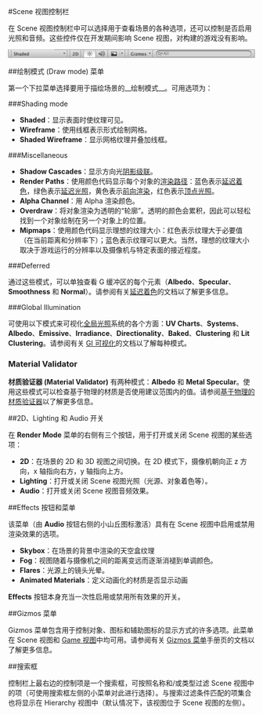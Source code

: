#Scene 视图控制栏

在 Scene 视图控制栏中可以选择用于查看场景的各种选项，还可以控制是否启用光照和音频。这些控件仅在开发期间影响 Scene 视图，对构建的游戏没有影响。

![](../uploads/Main/SceneViewControlBar.png) 

##绘制模式 (Draw mode) 菜单

第一个下拉菜单选择要用于描绘场景的__绘制模式__。可用选项为：

###Shading mode
* __Shaded__：显示表面时使纹理可见。
* __Wireframe__：使用线框表示形式绘制网格。
* __Shaded Wireframe__：显示网格纹理并叠加线框。


###Miscellaneous
* __Shadow Cascades__：显示方向光[阴影级联](DirLightShadows.html)。
* __Render Paths__：使用颜色代码显示每个对象的[渲染路径](RenderingPaths.html)：蓝色表示[延迟着色](RenderTech-DeferredShading.html)，绿色表示[延迟光照](RenderTech-DeferredLighting.html)，黄色表示[前向渲染](RenderTech-ForwardRendering.html)，红色表示[顶点光照](RenderTech-VertexLit.html)。
* __Alpha Channel__：用 Alpha 渲染颜色。
* __Overdraw__：将对象渲染为透明的“轮廓”。透明的颜色会累积，因此可以轻松找到一个对象绘制在另一个对象上的位置。
* __Mipmaps__：使用颜色代码显示理想的纹理大小：红色表示纹理大于必要值（在当前距离和分辨率下）；蓝色表示纹理可以更大。当然，理想的纹理大小取决于游戏运行的分辨率以及摄像机与特定表面的接近程度。


###Deferred

通过这些模式，可以单独查看 G 缓冲区的每个元素（__Albedo__、__Specular__、__Smoothness__ 和 __Normal__）。请参阅有关[延迟着色](RenderTech-DeferredShading.html)的文档以了解更多信息。

###Global Illumination

可使用以下模式来可视化[全局光照](GlobalIllumination.html)系统的各个方面：__UV Charts__、__Systems__、__Albedo__、__Emissive__、__Irradiance__、__Directionality__、__Baked__、__Clustering__ 和 __Lit Clustering__。请参阅有关 [GI 可视化](GIVis.html)的文档以了解每种模式。

### Material Validator

__材质验证器 (Material Validator)__ 有两种模式：__Albedo__ 和 __Metal Specular__。使用这些模式可以检查基于物理的材质是否使用建议范围内的值。请参阅[基于物理的材质验证器](MaterialValidator.html)以了解更多信息。

##2D、Lighting 和 Audio 开关

在 __Render Mode__ 菜单的右侧有三个按钮，用于打开或关闭 Scene 视图的某些选项：

* __2D__：在场景的 2D 和 3D 视图之间切换。在 2D 模式下，摄像机朝向正 z 方向，x 轴指向右方，y 轴指向上方。
* __Lighting__：打开或关闭 Scene 视图光照（光源、对象着色等）。
* __Audio__：打开或关闭 Scene 视图音频效果。

##Effects 按钮和菜单

该菜单（由 __Audio__ 按钮右侧的小山丘图标激活）具有在 Scene 视图中启用或禁用渲染效果的选项。

* __Skybox__：在场景的背景中渲染的天空盒纹理
* __Fog__：视图随着与摄像机之间的距离变远而逐渐消褪到单调颜色。
* __Flares__：光源上的镜头光晕。
* __Animated Materials__：定义动画化的材质是否显示动画

__Effects__ 按钮本身充当一次性启用或禁用所有效果的开关。

##Gizmos 菜单

Gizmos 菜单包含用于控制对象、图标和辅助图标的显示方式的许多选项。此菜单在 Scene 视图和 [Game 视图](GameView.html)中均可用。请参阅有关 [Gizmos 菜单](GizmosMenu.html)手册页的文档以了解更多信息。

##搜索框

控制栏上最右边的控制项是一个搜索框，可按照名称和/或类型过滤 Scene 视图中的项（可使用搜索框左侧的小菜单对此进行选择）。与搜索过滤条件匹配的项集合也将显示在 Hierarchy 视图中（默认情况下，该视图位于 Scene 视图的左侧）。
